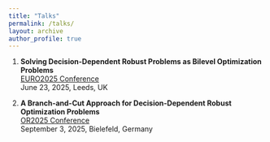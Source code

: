 ```yaml
---
title: "Talks"
permalink: /talks/
layout: archive
author_profile: true
---
```


1. **Solving Decision-Dependent Robust Problems as Bilevel Optimization Problems**   
   [EURO2025 Conference](https://euro2025leeds.uk/)   
   June 23, 2025, Leeds, UK
   
2. **A Branch-and-Cut Approach for Decision-Dependent Robust Optimization Problems**   
   [OR2025 Conference](https://or2025.de/)   
   September 3, 2025, Bielefeld, Germany
